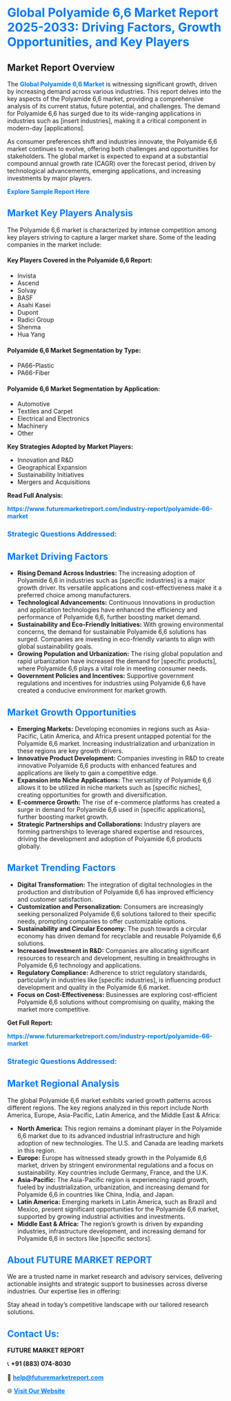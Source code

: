 <h1 style="color: #007BFF;">Global Polyamide 6,6 Market Report 2025-2033: Driving Factors, Growth Opportunities, and Key Players</h1>

<section id="overview">
<h2>Market Report Overview</h2>
<p>The <a href="https://www.futuremarketreport.com/industry-report/polyamide-66-market" style="color: #007BFF; text-decoration: none;"><strong>Global Polyamide 6,6 Market</strong></a> is witnessing significant growth, driven by increasing demand across various industries. This report delves into the key aspects of the Polyamide 6,6 market, providing a comprehensive analysis of its current status, future potential, and challenges. The demand for Polyamide 6,6 has surged due to its wide-ranging applications in industries such as [insert industries], making it a critical component in modern-day [applications].</p>
<p>As consumer preferences shift and industries innovate, the Polyamide 6,6 market continues to evolve, offering both challenges and opportunities for stakeholders. The global market is expected to expand at a substantial compound annual growth rate (CAGR) over the forecast period, driven by technological advancements, emerging applications, and increasing investments by major players.</p>
</section>

<section id="overview">
<p><a href="https://www.futuremarketreport.com/request-sample/reportId=92725" style="color: #007BFF; text-decoration: none;"><strong>Explore Sample Report Here</strong></a></p>
</section>

<section id="key-players">
<h2 style="color: #007BFF;">Market Key Players Analysis</h2>
<p>The Polyamide 6,6 market is characterized by intense competition among key players striving to capture a larger market share. Some of the leading companies in the market include:</p>
<h4>Key Players Covered in the Polyamide 6,6 Report:</h4>
<ul><li>Invista</li><li>Ascend</li><li>Solvay</li><li>BASF</li><li>Asahi Kasei</li><li>Dupont</li><li>Radici Group</li><li>Shenma</li><li>Hua Yang</li></ul>
<h4>Polyamide 6,6 Market Segmentation by Type:</h4>
<ul><li>PA66-Plastic</li><li>PA66-Fiber</li></ul>

<h4>Polyamide 6,6 Market Segmentation by Application:</h4>
<ul><li>Automotive</li><li>Textiles and Carpet</li><li>Electrical and Electronics</li><li>Machinery</li><li>Other</li></ul>
<p><strong>Key Strategies Adopted by Market Players:</strong></p>
<ul>
<li>Innovation and R&D</li>
<li>Geographical Expansion</li>
<li>Sustainability Initiatives</li>
<li>Mergers and Acquisitions</li>
</ul>
</section>

<section>
<p><strong>Read Full Analysis: </strong></p><a href="https://www.futuremarketreport.com/industry-report/polyamide-66-market" style="color: #007BFF; text-decoration: none;"><strong>https://www.futuremarketreport.com/industry-report/polyamide-66-market</strong></a>
<h3 style="color: #007BFF;">Strategic Questions Addressed:</h3>
</section>

<section id="driving-factors">
<h2 style="color: #007BFF;">Market Driving Factors</h2>
<ul>
<li><strong>Rising Demand Across Industries:</strong> The increasing adoption of Polyamide 6,6 in industries such as [specific industries] is a major growth driver. Its versatile applications and cost-effectiveness make it a preferred choice among manufacturers.</li>
<li><strong>Technological Advancements:</strong> Continuous innovations in production and application technologies have enhanced the efficiency and performance of Polyamide 6,6, further boosting market demand.</li>
<li><strong>Sustainability and Eco-Friendly Initiatives:</strong> With growing environmental concerns, the demand for sustainable Polyamide 6,6 solutions has surged. Companies are investing in eco-friendly variants to align with global sustainability goals.</li>
<li><strong>Growing Population and Urbanization:</strong> The rising global population and rapid urbanization have increased the demand for [specific products], where Polyamide 6,6 plays a vital role in meeting consumer needs.</li>
<li><strong>Government Policies and Incentives:</strong> Supportive government regulations and incentives for industries using Polyamide 6,6 have created a conducive environment for market growth.</li>
</ul>
</section>

<section id="growth-opportunities">
<h2 style="color: #007BFF;">Market Growth Opportunities</h2>
<ul>
<li><strong>Emerging Markets:</strong> Developing economies in regions such as Asia-Pacific, Latin America, and Africa present untapped potential for the Polyamide 6,6 market. Increasing industrialization and urbanization in these regions are key growth drivers.</li>
<li><strong>Innovative Product Development:</strong> Companies investing in R&D to create innovative Polyamide 6,6 products with enhanced features and applications are likely to gain a competitive edge.</li>
<li><strong>Expansion into Niche Applications:</strong> The versatility of Polyamide 6,6 allows it to be utilized in niche markets such as [specific niches], creating opportunities for growth and diversification.</li>
<li><strong>E-commerce Growth:</strong> The rise of e-commerce platforms has created a surge in demand for Polyamide 6,6 used in [specific applications], further boosting market growth.</li>
<li><strong>Strategic Partnerships and Collaborations:</strong> Industry players are forming partnerships to leverage shared expertise and resources, driving the development and adoption of Polyamide 6,6 products globally.</li>
</ul>
</section>

<section id="trending-factors">
<h2 style="color: #007BFF;">Market Trending Factors</h2>
<ul>
<li><strong>Digital Transformation:</strong> The integration of digital technologies in the production and distribution of Polyamide 6,6 has improved efficiency and customer satisfaction.</li>
<li><strong>Customization and Personalization:</strong> Consumers are increasingly seeking personalized Polyamide 6,6 solutions tailored to their specific needs, prompting companies to offer customizable options.</li>
<li><strong>Sustainability and Circular Economy:</strong> The push towards a circular economy has driven demand for recyclable and reusable Polyamide 6,6 solutions.</li>
<li><strong>Increased Investment in R&D:</strong> Companies are allocating significant resources to research and development, resulting in breakthroughs in Polyamide 6,6 technology and applications.</li>
<li><strong>Regulatory Compliance:</strong> Adherence to strict regulatory standards, particularly in industries like [specific industries], is influencing product development and quality in the Polyamide 6,6 market.</li>
<li><strong>Focus on Cost-Effectiveness:</strong> Businesses are exploring cost-efficient Polyamide 6,6 solutions without compromising on quality, making the market more competitive.</li>
</ul>
</section>

<section>
<p><strong>Get Full Report: </strong></p><a href="https://www.futuremarketreport.com/industry-report/polyamide-66-market" style="color: #007BFF; text-decoration: none;"><strong>https://www.futuremarketreport.com/industry-report/polyamide-66-market</strong></a>
<h3 style="color: #007BFF;">Strategic Questions Addressed:</h3>
</section>


<section id="regional-analysis">
<h2 style="color: #007BFF;">Market Regional Analysis</h2>
<p>The global Polyamide 6,6 market exhibits varied growth patterns across different regions. The key regions analyzed in this report include North America, Europe, Asia-Pacific, Latin America, and the Middle East & Africa:</p>
<ul>
<li><strong>North America:</strong> This region remains a dominant player in the Polyamide 6,6 market due to its advanced industrial infrastructure and high adoption of new technologies. The U.S. and Canada are leading markets in this region.</li>
<li><strong>Europe:</strong> Europe has witnessed steady growth in the Polyamide 6,6 market, driven by stringent environmental regulations and a focus on sustainability. Key countries include Germany, France, and the U.K.</li>
<li><strong>Asia-Pacific:</strong> The Asia-Pacific region is experiencing rapid growth, fueled by industrialization, urbanization, and increasing demand for Polyamide 6,6 in countries like China, India, and Japan.</li>
<li><strong>Latin America:</strong> Emerging markets in Latin America, such as Brazil and Mexico, present significant opportunities for the Polyamide 6,6 market, supported by growing industrial activities and investments.</li>
<li><strong>Middle East & Africa:</strong> The region’s growth is driven by expanding industries, infrastructure development, and increasing demand for Polyamide 6,6 in sectors like [specific sectors].</li>
</ul>
</section>

<footer>
<h2 style="color: #007BFF;">About FUTURE MARKET REPORT</h2>
<p>We are a trusted name in market research and advisory services, delivering actionable insights and strategic support to businesses across diverse industries. Our expertise lies in offering:</p>

<p>Stay ahead in today’s competitive landscape with our tailored research solutions.</p>

<h2 style="color: #007BFF;">Contact Us:</h2>
<p><strong>FUTURE MARKET REPORT</strong></p>
<p>📞 <strong>+91 (883) 074-8030</strong></p>
<p>📧 <strong><a href="mailto:help@futuremarketreport.com" style="color: #007BFF;">help@futuremarketreport.com</a></strong></p>
<p>🌐 <strong><a href="https://www.futuremarketreport.com/" style="color: #007BFF;">Visit Our Website</a></strong></p>
</footer>